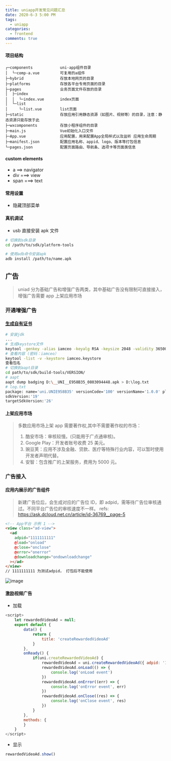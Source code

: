 ```yaml
---
title: uniapp开发常见问题汇总
date: 2020-6-3 5:00 PM
tags:
  - uniapp
categories:
  - frontend
comments: true
---
```


#### 项目结构

```
┌─components            uni-app组件目录
│  └─comp-a.vue         可复用的a组件
├─hybrid                存放本地网页的目录
├─platforms             存放各平台专用页面的目录
├─pages                 业务页面文件存放的目录
│  ├─index
│  │  └─index.vue       index页面
│  └─list
│     └─list.vue        list页面
├─static                存放应用引用静态资源（如图片、视频等）的目录，注意：静态资源只能存放于此
├─wxcomponents          存放小程序组件的目录
├─main.js               Vue初始化入口文件
├─App.vue               应用配置，用来配置App全局样式以及监听 应用生命周期
├─manifest.json         配置应用名称、appid、logo、版本等打包信息
└─pages.json            配置页面路由、导航条、选项卡等页面类信息

```

#### custom elements

- a ==> navigator
- div ===> view
- span ===> text

#### 常用设置

- 隐藏顶部菜单

#### 真机调试

- usb 直接安装 apk 文件

```sh
# 切换到sdk目录
cd /path/to/sdk/platform-tools

# 使用adb命令安装apk
adb install /path/to/name.apk
```

## 广告

> uniad 分为基础广告和增强广告两类，其中基础广告没有限制可直接接入， 增强广告需要 app 上架应用市场

### 开通增强广告

#### [生成自有证书](https://ask.dcloud.net.cn/article/35777)

```sh
# 安装jdk
...
# 生成keystore文件
keytool -genkey -alias iamceo -keyalg RSA -keysize 2048 -validity 36500 -keystore iamceo.keystore
# 查看内容 (密码：iamceo）
keytool -list -v -keystore iamceo.keystore
查看包名
# 切换到aapt目录
cd path/to/sdk/build-tools/VERSION/
# aapt
aapt dump badging D:\__UNI__E958B35_0803094448.apk > D:\log.txt
# log.txt
package: name='uni.UNIE958B35' versionCode='100' versionName='1.0.0' platformBuildVersionName='1.0.0' compileSdkVersion='29' compileSdkVersionCodename='10'
sdkVersion:'19'
targetSdkVersion:'26'

```

#### 上架应用市场

> 多数应用市场上架 app 需要著作权,其中不需要著作权的市场：
>
> 1. 酷安市场：审核较慢。(只能用于广点通审核)。
> 2. Google Play：开发者账号收费 25 美元。
> 3. 豌豆荚：应用不涉及金融、贷款、医疗等特殊行业内容，可以暂时使用开发者声明代替。
> 4. 安智：包含推广的上架服务，费用为 5000 元。

### 广告接入

#### 应用内展示的广告组件

> 新建广告位后，会生成对应的广告位 ID，即 adpid，需等待广告位审核通过。不同平台广告位的审核速度不一样。
> refs: https://ask.dcloud.net.cn/article/id-36769__page-5

```html
<!-- App平台 示例 1 -->
<view class="ad-view">
  <ad
    adpid="1111111111"
    @load="onload"
    @close="onclose"
    @error="onerror"
    @downloadchange="ondownloadchange"
  ></ad>
</view>
// 1111111111 为测试adpid， 打包后不能使用
```

![image](https://uploader.shimo.im/f/gYv184Rt3MaNm9Wu.png)

#### 激励视频广告

- 加载

```js
<script>
    let rewardedVideoAd = null;
    export default {
        data() {
            return {
                title: 'createRewardedVideoAd'
            }
        },
        onReady() {
            if(uni.createRewardedVideoAd) {
                rewardedVideoAd = uni.createRewardedVideoAd({ adpid: '1507000689' }) // 仅用于HBuilder基座调试 adpid: '1507000689'
                rewardedVideoAd.onLoad(() => {
                    console.log('onLoad event')
                })
                rewardedVideoAd.onError((err) => {
                    console.log('onError event', err)
                })
                rewardedVideoAd.onClose((res) => {
                    console.log('onClose event', res)
                })
            }
        },
        methods: {
        }
    }
</script>
```

- 显示

```js
rewardedVideoAd.show()
```
